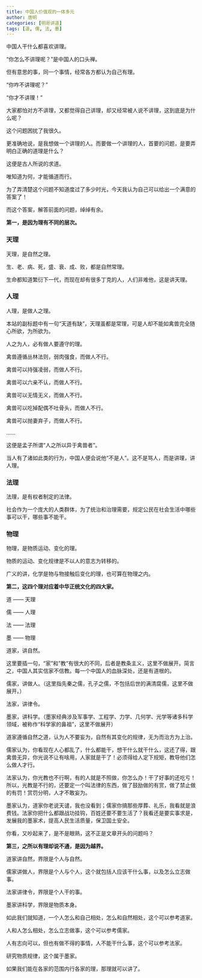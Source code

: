 ```yaml
---
title: 中国人价值观的一体多元
author: 唐明
categories: [明哥讲道]
tags: [道, 儒, 法, 墨]
---
```

中国人干什么都喜欢讲理。

“你怎么不讲理呢？”是中国人的口头禅。

但有意思的事，同一个事情，经常各方都认为自己有理。

<!--以上为摘要内容-->

“你咋不讲理呢？”

“你才不讲理！”

大家都怕对方不讲理，又都觉得自己讲理，却又经常被人说不讲理，这到底是为什么呢？

这个问题困扰了我很久。

更准确地说，是我想做一个讲理的人。而要做一个讲理的人，首要的问题，是要弄明白正确的道理是什么？

这便是古人所说的求道。

唯知道为何，才能循道而行。

为了弄清楚这个问题不知道度过了多少时光，今天我认为自己可以给出一个满意的答案了！

而这个答案，解答前面的问题，绰绰有余。

**第一，是因为理有不同的层次。**

### 天理

天理，是自然之理。

生、老、病、死，盛、衰、成、败，都是自然常理。

生命都知道繁衍下一代，而现在却有很多丁克的人，人们非难他，这是讲天理。

### 人理

人理，是做人之理。

本站的副标题中有一句“天道有缺”，天理虽都是常理，可是人却不能如禽兽完全随心所欲，为所欲为。

人之为人，必有做人要遵守的理。

禽兽遵循丛林法则，弱肉强食，而做人不行。

禽兽可以持强凌弱，而做人不行。

禽兽可以六亲不认，而做人不行。

禽兽可以无情无义，而做人不行。

禽兽可以吃掉配偶不吐骨头，而做人不行。

禽兽可以抛妻弃子，而做人不行。

……

这便是孟子所谓“人之所以异于禽兽者”。

当人有了诸如此类的行为，中国人便会说他“不是人”。这不是骂人，而是讲理，讲人理。

### 法理

法理，是有权者制定的法律。

社会作为一个庞大的人类群体，为了统治和治理需要，规定公民在社会生活中哪些事可以干，哪些事不能干。

### 物理

物理，是物质运动、变化的理。

物质的运动、变化规律是不以人的意志为转移的。

广义的讲，化学是物与物接触后变化的理，也可算在物理之内。

**第二，这四个理对应着中华正统文化的四大家。**

道 —— 天理

儒 —— 人理

法 —— 法理

墨 —— 物理

道家，讲自然。

这里要插一句，“家”和”教“有很大的不同，后者是教条主义，这里不做展开。简言之，中国人其实信家不信教。每一个中国人的血脉深处，还是有道根的。

儒家，讲做人。（这里指先秦之儒，孔子之儒，不包括后世的满清腐儒，这里不做展开。）

法家，讲律令。

墨家，讲科学。（墨家经典涉及军事学、工程学、力学、几何学、光学等诸多科学领域，被称作“科学家的鼻祖”，这里不做展开）

道家遵循自然之道，认为人不要妄为，自然有其变化的规律，无为而治方为上治。

儒家认为，你看现在人心都乱了，什么都能干，想干什么就干什么，这还了得，跟禽兽无异，你光说不让有啥用，人家就是干了！必须得给人定下规矩，教导他们怎么做人才行。

法家认为，你光教也不行啊，有的人就是不照做，你怎么办！干了好事的还吃亏！所以，光教是不行的，还要定一个叫法律的东西，做了鼓励做的有赏，做了禁止做的有罚！赏罚分明，人才不敢妄为。

墨家认为，道家你老说天谴，我也没看到；儒家你搞那些厚葬、礼乐，我看就是浪费钱。法家你把什么都跟战功挂钩，百姓还要不要生活了？我看还是要实事求是，发展我的墨家术，提高人民生活质量，保卫国土安全。

你看，又吵起来了，是不是眼熟，这不正是文章开头的问题吗？

**第三，之所以有理却说不通，是因为越界。**

道家讲自然，界限是个人与自然。

儒家讲做人，界限是个人与个人，这个就包括人应该干什么事，以及怎么立志做事。

法家讲律令，界限是个人干的事。

墨家讲科学，界限是物质本身。

如此我们就知道，一个人怎么和自己相处，怎么和自然相处，这个可以参考道家。

人和人怎么相处，怎么立志做事，这个可以参考儒家。

人有志向可以，但也有做不得的事情，人不能干什么事，这个可以参考法家。

研究物质规律，这个属于墨家。

如果我们能在各家的范围内行各家的理，那理就可以讲了。